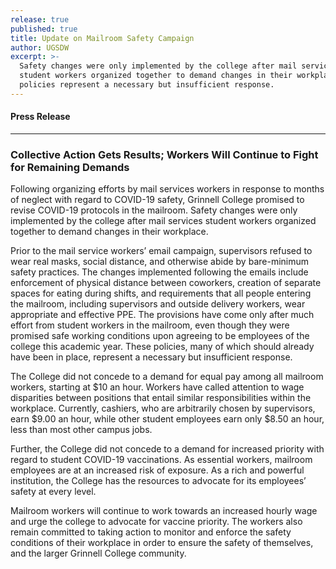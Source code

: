 ```yaml
---
release: true
published: true
title: Update on Mailroom Safety Campaign
author: UGSDW
excerpt: >-
  Safety changes were only implemented by the college after mail services
  student workers organized together to demand changes in their workplace. New
  policies represent a necessary but insufficient response.
---
```

#### Press Release

***

### Collective Action Gets Results; Workers Will Continue to Fight for Remaining Demands


Following organizing efforts by mail services workers in response to months of neglect with regard to COVID-19 safety, Grinnell College promised to revise COVID-19 protocols in the mailroom. Safety changes were only implemented by the college after mail services student workers organized together to demand changes in their workplace. 

Prior to the mail service workers’ email campaign, supervisors refused to wear real masks, social distance, and otherwise abide by bare-minimum safety practices. The changes implemented following the emails include enforcement of physical distance between coworkers, creation of separate spaces for eating during shifts, and requirements that all people entering the mailroom, including supervisors and outside delivery workers, wear appropriate and effective PPE. The provisions have come only after much effort from student workers in the mailroom, even though they were promised safe working conditions upon agreeing to be employees of the college this academic year. These policies, many of which should already have been in place, represent a necessary but insufficient response. 

The College did not concede to a demand for equal pay among all mailroom workers, starting at $10 an hour. Workers have called attention to wage disparities between positions that entail similar responsibilities within the workplace. Currently, cashiers, who are arbitrarily chosen by supervisors, earn $9.00 an hour, while other student employees earn only $8.50 an hour, less than most other campus jobs.

Further, the College did not concede to a demand for increased priority with regard to student COVID-19 vaccinations. As essential workers, mailroom employees are at an increased risk of exposure. As a rich and powerful institution, the College has the resources to advocate for its employees’ safety at every level. 

Mailroom workers will continue to work towards an increased hourly wage and urge the college to advocate for vaccine priority. The workers also remain committed to taking action to monitor and enforce the safety conditions of their workplace in order to ensure the safety of themselves, and the larger Grinnell College community.
